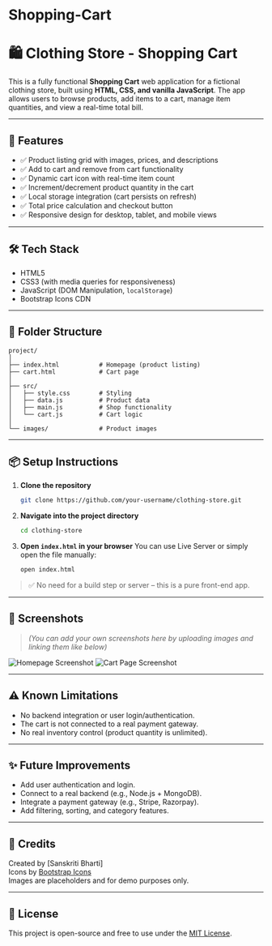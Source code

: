 # Shopping-Cart
# 🛍️ Clothing Store - Shopping Cart

This is a fully functional **Shopping Cart** web application for a fictional clothing store, built using **HTML, CSS, and vanilla JavaScript**. The app allows users to browse products, add items to a cart, manage item quantities, and view a real-time total bill.

---

## 🚀 Features

- ✅ Product listing grid with images, prices, and descriptions  
- ✅ Add to cart and remove from cart functionality  
- ✅ Dynamic cart icon with real-time item count  
- ✅ Increment/decrement product quantity in the cart  
- ✅ Local storage integration (cart persists on refresh)  
- ✅ Total price calculation and checkout button  
- ✅ Responsive design for desktop, tablet, and mobile views

---

## 🛠️ Tech Stack

- HTML5
- CSS3 (with media queries for responsiveness)
- JavaScript (DOM Manipulation, `localStorage`)
- Bootstrap Icons CDN

---

## 📁 Folder Structure

```
project/
│
├── index.html           # Homepage (product listing)
├── cart.html            # Cart page
│
├── src/
│   ├── style.css        # Styling
│   ├── data.js          # Product data
│   ├── main.js          # Shop functionality
│   └── cart.js          # Cart logic
│
└── images/              # Product images
```

---

## 📦 Setup Instructions

1. **Clone the repository**
   ```bash
   git clone https://github.com/your-username/clothing-store.git
   ```

2. **Navigate into the project directory**
   ```bash
   cd clothing-store
   ```

3. **Open `index.html` in your browser**
   You can use Live Server or simply open the file manually:
   ```bash
   open index.html
   ```

> ✅ No need for a build step or server – this is a pure front-end app.

---

## 📸 Screenshots

> *(You can add your own screenshots here by uploading images and linking them like below)*

![Homepage Screenshot](images/homepage.png)
![Cart Page Screenshot](images/cart.png)

---

## ⚠️ Known Limitations

- No backend integration or user login/authentication.
- The cart is not connected to a real payment gateway.
- No real inventory control (product quantity is unlimited).

---

## ✨ Future Improvements

- Add user authentication and login.
- Connect to a real backend (e.g., Node.js + MongoDB).
- Integrate a payment gateway (e.g., Stripe, Razorpay).
- Add filtering, sorting, and category features.

---

## 🙌 Credits

Created by [Sanskriti Bharti]  
Icons by [Bootstrap Icons](https://icons.getbootstrap.com/)  
Images are placeholders and for demo purposes only.

---

## 📄 License

This project is open-source and free to use under the [MIT License](LICENSE).
